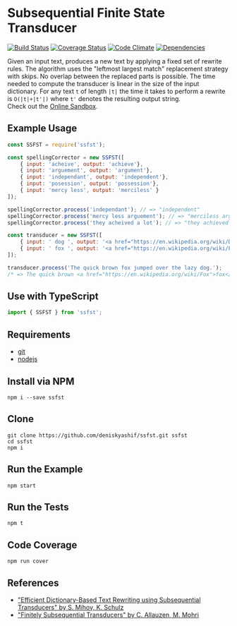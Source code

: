 # Subsequential Finite State Transducer
[![Build Status](https://travis-ci.org/deniskyashif/ssfst.svg?branch=master)](https://travis-ci.org/deniskyashif/ssfst)
[![Coverage Status](https://coveralls.io/repos/github/deniskyashif/ssfst/badge.svg?branch=master)](https://coveralls.io/github/deniskyashif/ssfst?branch=master)
[![Code Climate](https://codeclimate.com/github/deniskyashif/ssfst/badges/gpa.svg)](https://codeclimate.com/github/deniskyashif/ssfst)
[![Dependencies](https://img.shields.io/badge/dependencies-none-green.svg)](https://www.npmjs.com/package/ssfst)

Given an input text, produces a new text by applying a fixed set of rewrite rules. The algorithm uses the "leftmost largest match" replacement strategy with skips. No overlap between the replaced parts is possible. The time needed to compute the transducer is linear in the size of the input dictionary. For any  text `t` of length `|t|` the time it takes to perform a rewrite is `O(|t|+|t'|)` where `t'` denotes the resulting output string.  
Check out the [Online Sandbox](https://npm.runkit.com/ssfst).

## Example Usage
```js
const SSFST = require('ssfst');

const spellingCorrector = new SSFST([
    { input: 'acheive', output: 'achieve'},
    { input: 'arguement', output: 'argument'},
    { input: 'independant', output: 'independent'},
    { input: 'posession', output: 'possession'},
    { input: 'mercy less', output: 'merciless' }
]);

spellingCorrector.process('independant'); // => "independent"
spellingCorrector.process('mercy less arguement'); // => "merciless argument"
spellingCorrector.process('they acheived a lot'); // => "they achieved a lot"
```
```js
const transducer = new SSFST([
    { input: ' dog ', output: '<a href="https://en.wikipedia.org/wiki/Dog">dog</a>' },
    { input: ' fox ', output: '<a href="https://en.wikipedia.org/wiki/Fox">fox</a>' }
]);

transducer.process('The quick brown fox jumped over the lazy dog.');
/* => The quick brown <a href="https://en.wikipedia.org/wiki/Fox">fox</a> jumped over the lazy <a href="https://en.wikipedia.org/wiki/Dog">dog</a>. */
```

## Use with TypeScript
```ts
import { SSFST } from 'ssfst';
```

## Requirements
* [git](https://git-scm.com/downloads)
* [nodejs](https://nodejs.org/en/download/current/)

## Install via NPM
```
npm i --save ssfst
```

## Clone
```
git clone https://github.com/deniskyashif/ssfst.git ssfst
cd ssfst
npm i
```

## Run the Example
```
npm start
```

## Run the Tests
```
npm t
```

## Code Coverage
```
npm run cover
```

## References
* ["Efficient Dictionary-Based Text Rewriting using Subsequential Transducers" by S. Mihov, K. Schulz](https://www.researchgate.net/publication/232005152_Efficient_dictionary-based_text_rewriting_using_subsequential_transducers)
* ["Finitely Subsequential Transducers" by C. Allauzen, M. Mohri](https://www.researchgate.net/publication/263878442_FINITELY_SUBSEQUENTIAL_TRANSDUCERS)
